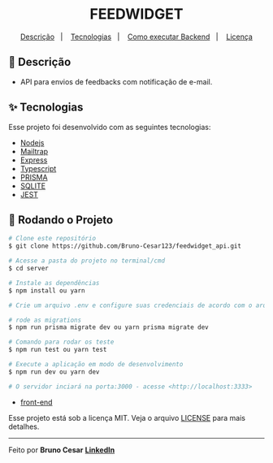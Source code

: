 <h1 align="center">FEEDWIDGET</h1>

<p align="center">
  <a href="#-descricao">Descrição</a>&nbsp;&nbsp;&nbsp;|&nbsp;&nbsp;&nbsp;
  <a href="#-tecnologias">Tecnologias</a>&nbsp;&nbsp;&nbsp;|&nbsp;&nbsp;&nbsp;
  <a href="#-como-executar-backend">Como executar Backend</a>&nbsp;&nbsp;&nbsp;|&nbsp;&nbsp;&nbsp;
  <a href="#-licença">Licença</a>
</p>

## 📜 Descrição

- API para envios de feedbacks com notificação de e-mail.

## ✨ Tecnologias

Esse projeto foi desenvolvido com as seguintes tecnologias:

- [Nodejs](https://nodejs.org/en/)
- [Mailtrap](https://mailtrap.io/)
- [Express](https://expressjs.com/pt-br/)
- [Typescript](https://www.typescriptlang.org/)
- [PRISMA](https://www.prisma.io/)
- [SQLITE](https://www.sqlite.org/index.html)
- [JEST](https://jestjs.io/pt-BR/)


## 🎲 Rodando o Projeto

```bash
# Clone este repositório
$ git clone https://github.com/Bruno-Cesar123/feedwidget_api.git

# Acesse a pasta do projeto no terminal/cmd
$ cd server

# Instale as dependências
$ npm install ou yarn

# Crie um arquivo .env e configure suas credenciais de acordo com o arquivo .env.example

# rode as migrations
$ npm run prisma migrate dev ou yarn prisma migrate dev

# Comando para rodar os teste
$ npm run test ou yarn test

# Execute a aplicação em modo de desenvolvimento
$ npm run dev ou yarn dev

# O servidor inciará na porta:3000 - acesse <http://localhost:3333>

```
- [front-end](https://github.com/Bruno-Cesar123/feedwidget_web)



Esse projeto está sob a licença MIT. Veja o arquivo [LICENSE](license) para mais detalhes.

---

Feito por **Bruno Cesar** [**LinkedIn**](https://www.linkedin.com/in/bruno-cesar-b0039715a/)